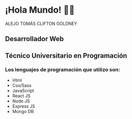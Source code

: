 # ¡Hola Mundo! 🧑‍💻

ALEJO TOMÁS CLIFTON GOLDNEY 

## Desarrollador Web

## Técnico Universitario en Programación

### Los lenguajes de programación que utilizo son:

-   Html
-   Css/Sass
-   JavaScript
-   React JS
-   Node JS
-   Express JS
-   Mongo DB
